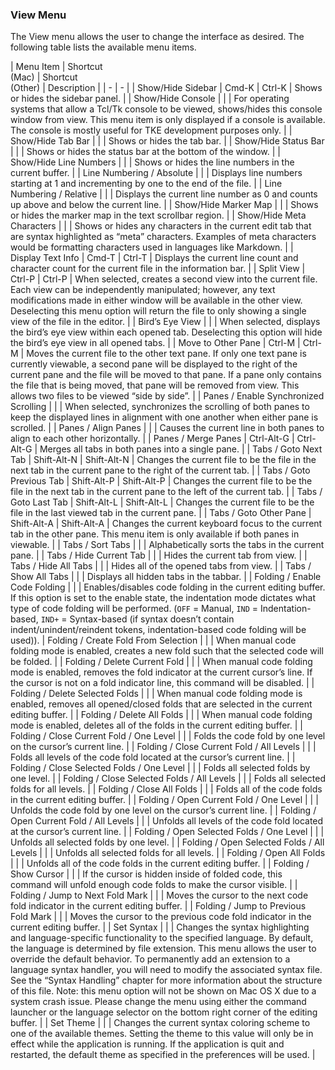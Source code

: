 ### View Menu

The View menu allows the user to change the interface as desired.  The following table lists the available menu items.

| Menu Item | Shortcut<br>(Mac) | Shortcut<br>(Other) | Description |
| - | - |
| Show/Hide Sidebar | Cmd-K | Ctrl-K | Shows or hides the sidebar panel. |
| Show/Hide Console | | | For operating systems that allow a Tcl/Tk console to be viewed, shows/hides this console window from view.  This menu item is only displayed if a console is available.  The console is mostly useful for TKE development purposes only. |
| Show/Hide Tab Bar | | | Shows or hides the tab bar. |
| Show/Hide Status Bar | | | Shows or hides the status bar at the bottom of the window. |
| Show/Hide Line Numbers | | | Shows or hides the line numbers in the current buffer. |
| Line Numbering / Absolute | | | Displays line numbers starting at 1 and incrementing by one to the end of the file. |
| Line Numbering / Relative | | | Displays the current line number as 0 and counts up above and below the current line. |
| Show/Hide Marker Map | | | Shows or hides the marker map in the text scrollbar region. |
| Show/Hide Meta Characters | | | Shows or hides any characters in the current edit tab that are syntax highlighted as “meta” characters.  Examples of meta characters would be formatting characters used in languages like Markdown. |
| Display Text Info | Cmd-T | Ctrl-T | Displays the current line count and character count for the current file in the information bar. |
| Split View | Ctrl-P | Ctrl-P | When selected, creates a second view into the current file.  Each view can be independently manipulated; however, any text modifications made in either window will be available in the other view.  Deselecting this menu option will return the file to only showing a single view of the file in the editor. |
| Bird’s Eye View | | | When selected, displays the bird’s eye view within each opened tab. Deselecting this option will hide the bird’s eye view in all opened tabs. |
| Move to Other Pane | Ctrl-M | Ctrl-M | Moves the current file to the other text pane.  If only one text pane is currently viewable, a second pane will be displayed to the right of the current pane and the file will be moved to that pane.  If a pane only contains the file that is being moved, that pane will be removed from view.  This allows two files to be viewed “side by side”. |
| Panes / Enable Synchronized Scrolling | | | When selected, synchronizes the scrolling of both panes to keep the displayed lines in alignment with one another when either pane is scrolled. |
| Panes / Align Panes | | | Causes the current line in both panes to align to each other horizontally. |
| Panes / Merge Panes | Ctrl-Alt-G | Ctrl-Alt-G | Merges all tabs in both panes into a single pane. |
| Tabs / Goto Next Tab | Shift-Alt-N | Shift-Alt-N | Changes the current file to be the file in the next tab in the current pane to the right of the current tab. |
| Tabs / Goto Previous Tab | Shift-Alt-P | Shift-Alt-P | Changes the current file to be the file in the next tab in the current pane to the left of the current tab. |
| Tabs / Goto Last Tab | Shift-Alt-L | Shift-Alt-L | Changes the current file to be the file in the last viewed tab in the current pane. |
| Tabs / Goto Other Pane | Shift-Alt-A | Shift-Alt-A | Changes the current keyboard focus to the current tab in the other pane.  This menu item is only available if both panes in viewable. |
| Tabs / Sort Tabs | | | Alphabetically sorts the tabs in the current pane. |
| Tabs / Hide Current Tab | | | Hides the current tab from view. |
| Tabs / Hide All Tabs | | | Hides all of the opened tabs from view. |
| Tabs / Show All Tabs | | | Displays all hidden tabs in the tabbar. |
| Folding / Enable Code Folding | | | Enables/disables code folding in the current editing buffer.  If this option is set to the enable state, the indentation mode dictates what type of code folding will be performed. (`OFF` = Manual, `IND` = Indentation-based, `IND+` = Syntax-based (if syntax doesn’t contain indent/unindent/reindent tokens, indentation-based code folding will be used)).
| Folding / Create Fold From Selection | | | When manual code folding mode is enabled, creates a new fold such that the selected code will be folded. |
| Folding / Delete Current Fold | | | When manual code folding mode is enabled, removes the fold indicator at the current cursor’s line. If the cursor is not on a fold indicator line, this command will be disabled. |
| Folding / Delete Selected Folds | | | When manual code folding mode is enabled, removes all opened/closed folds that are selected in the current editing buffer. |
| Folding / Delete All Folds | | | When manual code folding mode is enabled, deletes all of the folds in the current editing buffer. |
| Folding / Close Current Fold / One Level | | | Folds the code fold by one level on the cursor’s current line. |
| Folding / Close Current Fold / All Levels | | | Folds all levels of the code fold located at the cursor’s current line. |
| Folding / Close Selected Folds / One Level | | | Folds all selected folds by one level. |
| Folding / Close Selected Folds / All Levels | | | Folds all selected folds for all levels. |
| Folding / Close All Folds | | | Folds all of the code folds in the current editing buffer. |
| Folding / Open Current Fold / One Level | | | Unfolds the code fold by one level on the cursor’s current line. |
| Folding / Open Current Fold / All Levels | | | Unfolds all levels of the code fold located at the cursor’s current line. |
| Folding / Open Selected Folds / One Level | | | Unfolds all selected folds by one level. |
| Folding / Open Selected Folds / All Levels | | | Unfolds all selected folds for all levels. |
| Folding / Open All Folds | | | Unfolds all of the code folds in the current editing buffer. |
| Folding / Show Cursor | | | If the cursor is hidden inside of folded code, this command will unfold enough code folds to make the cursor visible. |
| Folding / Jump to Next Fold Mark | | | Moves the cursor to the next code fold indicator in the current editing buffer. |
| Folding / Jump to Previous Fold Mark | | | Moves the cursor to the previous code fold indicator in the current editing buffer. |
| Set Syntax | | | Changes the syntax highlighting and language-specific functionality to the specified language.  By default, the language is determined by file extension.  This menu allows the user to override the default behavior.  To permanently add an extension to a language syntax handler, you will need to modify the associated syntax file.  See the “Syntax Handling” chapter for more information about the structure of this file. Note: this menu option will not be shown on Mac OS X due to a system crash issue.  Please change the menu using either the command launcher or the language selector on the bottom right corner of the editing buffer. |
| Set Theme | | | Changes the current syntax coloring scheme to one of the available themes.  Setting the theme to this value will only be in effect while the application is running.  If the application is quit and restarted, the default theme as specified in the preferences will be used. |